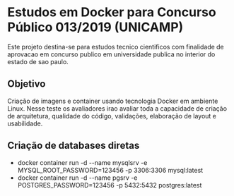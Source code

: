 # Estudos em Docker para Concurso Público 013/2019 (UNICAMP)
Este projeto destina-se para estudos tecnico cientificos com finalidade de aprovacao em concurso publico em universidade publica no interior do estado de sao paulo.

## Objetivo
Criação de imagens e container usando tecnologia Docker em ambiente Linux. Nesse teste os avaliadores irao avaliar toda a capacidade de criação de arquitetura, qualidade do código, validações, elaboração de layout e usabilidade.

## Criação de databases diretas
- docker container run -d --name mysqlsrv -e MYSQL_ROOT_PASSWORD=123456 -p 3306:3306 mysql:latest
- docker container run -d --name pgsrv -e POSTGRES_PASSWORD=123456 -p 5432:5432 postgres:latest
